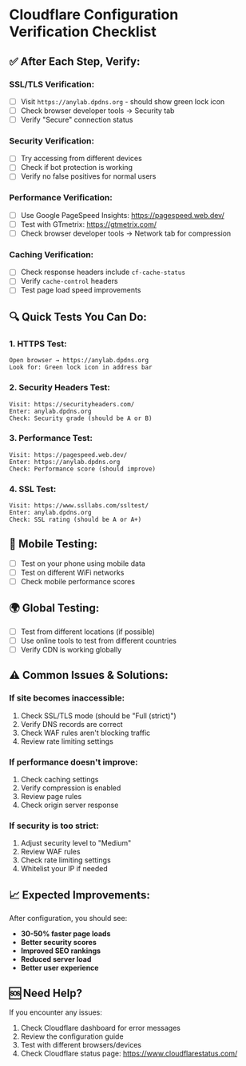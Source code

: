# Cloudflare Configuration Verification Checklist

## ✅ **After Each Step, Verify:**

### **SSL/TLS Verification:**
- [ ] Visit `https://anylab.dpdns.org` - should show green lock icon
- [ ] Check browser developer tools → Security tab
- [ ] Verify "Secure" connection status

### **Security Verification:**
- [ ] Try accessing from different devices
- [ ] Check if bot protection is working
- [ ] Verify no false positives for normal users

### **Performance Verification:**
- [ ] Use Google PageSpeed Insights: https://pagespeed.web.dev/
- [ ] Test with GTmetrix: https://gtmetrix.com/
- [ ] Check browser developer tools → Network tab for compression

### **Caching Verification:**
- [ ] Check response headers include `cf-cache-status`
- [ ] Verify `cache-control` headers
- [ ] Test page load speed improvements

## 🔍 **Quick Tests You Can Do:**

### **1. HTTPS Test:**
```
Open browser → https://anylab.dpdns.org
Look for: Green lock icon in address bar
```

### **2. Security Headers Test:**
```
Visit: https://securityheaders.com/
Enter: anylab.dpdns.org
Check: Security grade (should be A or B)
```

### **3. Performance Test:**
```
Visit: https://pagespeed.web.dev/
Enter: https://anylab.dpdns.org
Check: Performance score (should improve)
```

### **4. SSL Test:**
```
Visit: https://www.ssllabs.com/ssltest/
Enter: anylab.dpdns.org
Check: SSL rating (should be A or A+)
```

## 📱 **Mobile Testing:**
- [ ] Test on your phone using mobile data
- [ ] Test on different WiFi networks
- [ ] Check mobile performance scores

## 🌍 **Global Testing:**
- [ ] Test from different locations (if possible)
- [ ] Use online tools to test from different countries
- [ ] Verify CDN is working globally

## ⚠️ **Common Issues & Solutions:**

### **If site becomes inaccessible:**
1. Check SSL/TLS mode (should be "Full (strict)")
2. Verify DNS records are correct
3. Check WAF rules aren't blocking traffic
4. Review rate limiting settings

### **If performance doesn't improve:**
1. Check caching settings
2. Verify compression is enabled
3. Review page rules
4. Check origin server response

### **If security is too strict:**
1. Adjust security level to "Medium"
2. Review WAF rules
3. Check rate limiting settings
4. Whitelist your IP if needed

## 📈 **Expected Improvements:**

After configuration, you should see:
- **30-50% faster page loads**
- **Better security scores**
- **Improved SEO rankings**
- **Reduced server load**
- **Better user experience**

## 🆘 **Need Help?**

If you encounter any issues:
1. Check Cloudflare dashboard for error messages
2. Review the configuration guide
3. Test with different browsers/devices
4. Check Cloudflare status page: https://www.cloudflarestatus.com/
